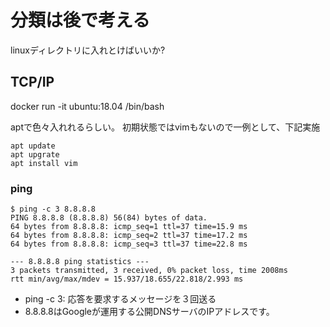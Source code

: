 # 分類は後で考える

linuxディレクトリに入れとけばいいか?

## TCP/IP

docker run -it ubuntu:18.04 /bin/bash  

aptで色々入れれるらしい。
初期状態ではvimもないので一例として、下記実施

    apt update
    apt upgrate
    apt install vim

### ping

    $ ping -c 3 8.8.8.8
    PING 8.8.8.8 (8.8.8.8) 56(84) bytes of data.
    64 bytes from 8.8.8.8: icmp_seq=1 ttl=37 time=15.9 ms
    64 bytes from 8.8.8.8: icmp_seq=2 ttl=37 time=17.2 ms
    64 bytes from 8.8.8.8: icmp_seq=3 ttl=37 time=22.8 ms

    --- 8.8.8.8 ping statistics ---
    3 packets transmitted, 3 received, 0% packet loss, time 2008ms
    rtt min/avg/max/mdev = 15.937/18.655/22.818/2.993 ms


- ping -c 3: 応答を要求するメッセージを３回送る
- 8.8.8.8はGoogleが運用する公開DNSサーバのIPアドレスです。